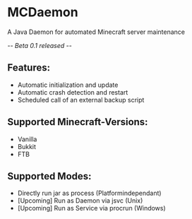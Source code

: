 MCDaemon
========

A Java Daemon for automated Minecraft server maintenance

_-- Beta 0.1 released --_

Features:
---------

-	Automatic initialization and update
-	Automatic crash detection and restart
-	Scheduled call of an external backup script


Supported Minecraft-Versions:
-----------------------------

-	Vanilla
-	Bukkit
-	FTB


Supported Modes:
----------------

- Directly run jar as process (Platformindependant)
- [Upcoming] Run as Daemon via jsvc (Unix)
- [Upcoming] Run as Service via procrun (Windows)
